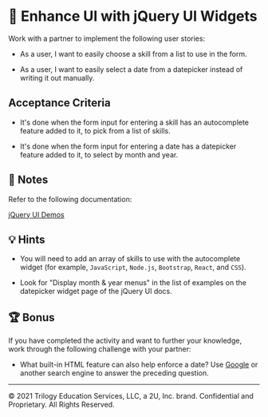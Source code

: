 # 📖 Enhance UI with jQuery UI Widgets

Work with a partner to implement the following user stories:

- As a user, I want to easily choose a skill from a list to use in the form.

- As a user, I want to easily select a date from a datepicker instead of writing it out manually.

## Acceptance Criteria

- It's done when the form input for entering a skill has an autocomplete feature added to it, to pick from a list of skills.

- It's done when the form input for entering a date has a datepicker feature added to it, to select by month and year.

## 📝 Notes

Refer to the following documentation:

[jQuery UI Demos](https://jqueryui.com/demos/)

## 💡 Hints

- You will need to add an array of skills to use with the autocomplete widget (for example, `JavaScript`, `Node.js`, `Bootstrap`, `React`, and `CSS`).

- Look for "Display month & year menus" in the list of examples on the datepicker widget page of the jQuery UI docs.

## 🏆 Bonus

If you have completed the activity and want to further your knowledge, work through the following challenge with your partner:

- What built-in HTML feature can also help enforce a date? Use [Google](https://www.google.com) or another search engine to answer the preceding question.

---

© 2021 Trilogy Education Services, LLC, a 2U, Inc. brand. Confidential and Proprietary. All Rights Reserved.
